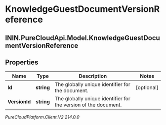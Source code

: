 # KnowledgeGuestDocumentVersionReference

## ININ.PureCloudApi.Model.KnowledgeGuestDocumentVersionReference

## Properties

|Name | Type | Description | Notes|
|------------ | ------------- | ------------- | -------------|
| **Id** | **string** | The globally unique identifier for the document. | [optional] |
| **VersionId** | **string** | The globally unique identifier for the version of the document. | |



_PureCloudPlatform.Client.V2 214.0.0_
